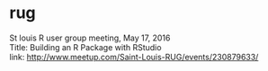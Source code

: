# rug  
St louis R user group meeting, May 17, 2016  
Title: Building an R Package with RStudio  
link: http://www.meetup.com/Saint-Louis-RUG/events/230879633/  
